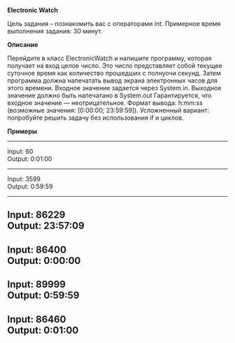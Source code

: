 **Electronic Watch**

Цель задания – познакомить вас с операторами int.
Примерное время выполнения задания: 30 минут.

**Описание**

Перейдите в класс ElectronicWatch и напишите программу, которая получает на вход целое число. Это число представляет собой текущее суточное время как количество прошедших с полнуочи секунд. Затем программа должна напечатать вывод экрана электронных часов для этого времени.
Входное значение задается через System.in. Выходное значение должно быть напечатано в System.out
Гарантируется, что входное значение — неотрицательное.
Формат вывода: h:mm:ss (возможные значения: [0:00:00; 23:59:59]).
Усложненный вариант: попробуйте решить задачу без использования if и циклов.

**Примеры**
___
Input: 60\
Output: 0:01:00
___
Input: 3599\
Output: 0:59:59
___
Input: 86229\
Output: 23:57:09
---
Input: 86400\
Output: 0:00:00
---
Input: 89999\
Output: 0:59:59
---
Input: 86460\
Output: 0:01:00
---